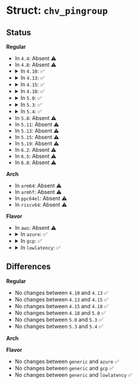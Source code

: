 # Struct: <code>chv_pingroup</code>

## Status
<b>Regular</b>
<ul>
<li>
In <code>4.4</code>: Absent ⚠️
</li>
<li>
In <code>4.8</code>: Absent ⚠️
</li>
<li>
<details>
<summary>In <code>4.10</code>: ✅</summary>

```c
struct chv_pingroup {
    const char *name;
    const unsigned int *pins;
    size_t npins;
    struct chv_alternate_function altfunc;
    const struct chv_alternate_function *overrides;
    size_t noverrides;
};
```
</details>
</li>
<li>
<details>
<summary>In <code>4.13</code>: ✅</summary>

```c
struct chv_pingroup {
    const char *name;
    const unsigned int *pins;
    size_t npins;
    struct chv_alternate_function altfunc;
    const struct chv_alternate_function *overrides;
    size_t noverrides;
};
```
</details>
</li>
<li>
<details>
<summary>In <code>4.15</code>: ✅</summary>

```c
struct chv_pingroup {
    const char *name;
    const unsigned int *pins;
    size_t npins;
    struct chv_alternate_function altfunc;
    const struct chv_alternate_function *overrides;
    size_t noverrides;
};
```
</details>
</li>
<li>
<details>
<summary>In <code>4.18</code>: ✅</summary>

```c
struct chv_pingroup {
    const char *name;
    const unsigned int *pins;
    size_t npins;
    struct chv_alternate_function altfunc;
    const struct chv_alternate_function *overrides;
    size_t noverrides;
};
```
</details>
</li>
<li>
<details>
<summary>In <code>5.0</code>: ✅</summary>

```c
struct chv_pingroup {
    const char *name;
    const unsigned int *pins;
    size_t npins;
    struct chv_alternate_function altfunc;
    const struct chv_alternate_function *overrides;
    size_t noverrides;
};
```
</details>
</li>
<li>
<details>
<summary>In <code>5.3</code>: ✅</summary>

```c
struct chv_pingroup {
    const char *name;
    const unsigned int *pins;
    size_t npins;
    struct chv_alternate_function altfunc;
    const struct chv_alternate_function *overrides;
    size_t noverrides;
};
```
</details>
</li>
<li>
<details>
<summary>In <code>5.4</code>: ✅</summary>

```c
struct chv_pingroup {
    const char *name;
    const unsigned int *pins;
    size_t npins;
    struct chv_alternate_function altfunc;
    const struct chv_alternate_function *overrides;
    size_t noverrides;
};
```
</details>
</li>
<li>
In <code>5.8</code>: Absent ⚠️
</li>
<li>
In <code>5.11</code>: Absent ⚠️
</li>
<li>
In <code>5.13</code>: Absent ⚠️
</li>
<li>
In <code>5.15</code>: Absent ⚠️
</li>
<li>
In <code>5.19</code>: Absent ⚠️
</li>
<li>
In <code>6.2</code>: Absent ⚠️
</li>
<li>
In <code>6.5</code>: Absent ⚠️
</li>
<li>
In <code>6.8</code>: Absent ⚠️
</li>
</ul>
<b>Arch</b>
<ul>
<li>
In <code>arm64</code>: Absent ⚠️
</li>
<li>
In <code>armhf</code>: Absent ⚠️
</li>
<li>
In <code>ppc64el</code>: Absent ⚠️
</li>
<li>
In <code>riscv64</code>: Absent ⚠️
</li>
</ul>
<b>Flavor</b>
<ul>
<li>
In <code>aws</code>: Absent ⚠️
</li>
<li>
<details>
<summary>In <code>azure</code>: ✅</summary>

```c
struct chv_pingroup {
    const char *name;
    const unsigned int *pins;
    size_t npins;
    struct chv_alternate_function altfunc;
    const struct chv_alternate_function *overrides;
    size_t noverrides;
};
```
</details>
</li>
<li>
<details>
<summary>In <code>gcp</code>: ✅</summary>

```c
struct chv_pingroup {
    const char *name;
    const unsigned int *pins;
    size_t npins;
    struct chv_alternate_function altfunc;
    const struct chv_alternate_function *overrides;
    size_t noverrides;
};
```
</details>
</li>
<li>
<details>
<summary>In <code>lowlatency</code>: ✅</summary>

```c
struct chv_pingroup {
    const char *name;
    const unsigned int *pins;
    size_t npins;
    struct chv_alternate_function altfunc;
    const struct chv_alternate_function *overrides;
    size_t noverrides;
};
```
</details>
</li>
</ul>

## Differences
<b>Regular</b>
<ul>
<li>
No changes between <code>4.10</code> and <code>4.13</code> ✅
</li>
<li>
No changes between <code>4.13</code> and <code>4.15</code> ✅
</li>
<li>
No changes between <code>4.15</code> and <code>4.18</code> ✅
</li>
<li>
No changes between <code>4.18</code> and <code>5.0</code> ✅
</li>
<li>
No changes between <code>5.0</code> and <code>5.3</code> ✅
</li>
<li>
No changes between <code>5.3</code> and <code>5.4</code> ✅
</li>
</ul>
<b>Arch</b>
<ul>
</ul>
<b>Flavor</b>
<ul>
<li>
No changes between <code>generic</code> and <code>azure</code> ✅
</li>
<li>
No changes between <code>generic</code> and <code>gcp</code> ✅
</li>
<li>
No changes between <code>generic</code> and <code>lowlatency</code> ✅
</li>
</ul>
